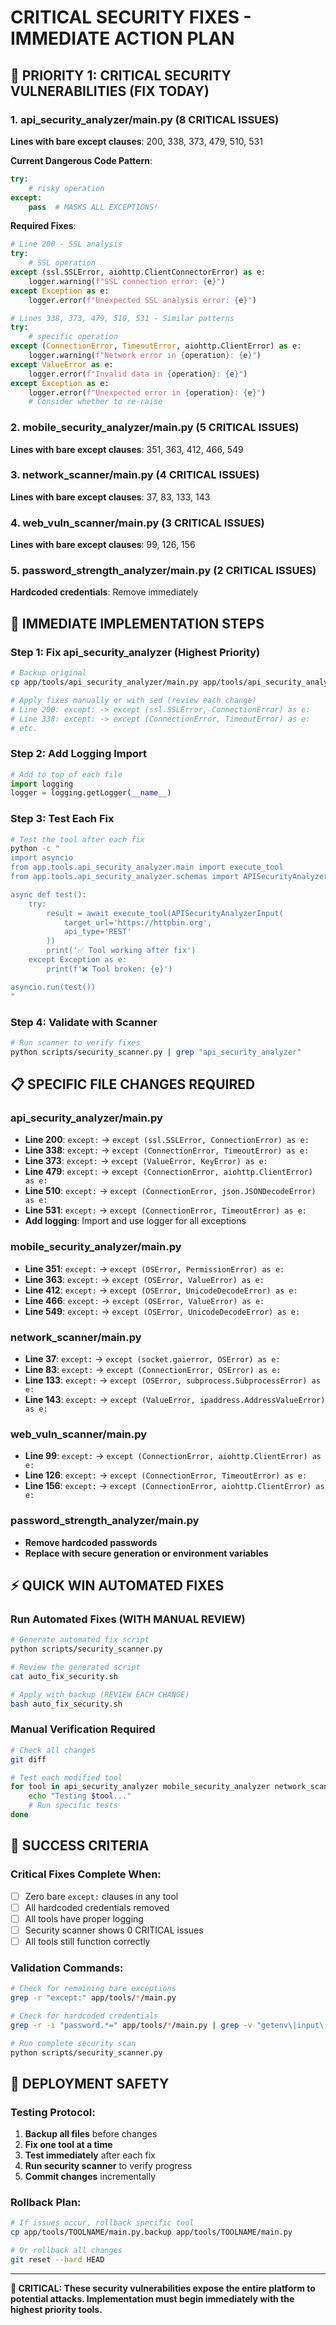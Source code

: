 # CRITICAL SECURITY FIXES - IMMEDIATE ACTION PLAN

## 🚨 PRIORITY 1: CRITICAL SECURITY VULNERABILITIES (FIX TODAY)

### 1. api_security_analyzer/main.py (8 CRITICAL ISSUES)
**Lines with bare except clauses**: 200, 338, 373, 479, 510, 531

**Current Dangerous Code Pattern**:
```python
try:
    # risky operation
except:
    pass  # MASKS ALL EXCEPTIONS!
```

**Required Fixes**:
```python
# Line 200 - SSL analysis
try:
    # SSL operation
except (ssl.SSLError, aiohttp.ClientConnectorError) as e:
    logger.warning(f"SSL connection error: {e}")
except Exception as e:
    logger.error(f"Unexpected SSL analysis error: {e}")

# Lines 338, 373, 479, 510, 531 - Similar patterns
try:
    # specific operation
except (ConnectionError, TimeoutError, aiohttp.ClientError) as e:
    logger.warning(f"Network error in {operation}: {e}")
except ValueError as e:
    logger.error(f"Invalid data in {operation}: {e}")
except Exception as e:
    logger.error(f"Unexpected error in {operation}: {e}")
    # Consider whether to re-raise
```

### 2. mobile_security_analyzer/main.py (5 CRITICAL ISSUES)
**Lines with bare except clauses**: 351, 363, 412, 466, 549

### 3. network_scanner/main.py (4 CRITICAL ISSUES)
**Lines with bare except clauses**: 37, 83, 133, 143

### 4. web_vuln_scanner/main.py (3 CRITICAL ISSUES)
**Lines with bare except clauses**: 99, 126, 156

### 5. password_strength_analyzer/main.py (2 CRITICAL ISSUES)
**Hardcoded credentials**: Remove immediately

## 🔧 IMMEDIATE IMPLEMENTATION STEPS

### Step 1: Fix api_security_analyzer (Highest Priority)
```bash
# Backup original
cp app/tools/api_security_analyzer/main.py app/tools/api_security_analyzer/main.py.backup

# Apply fixes manually or with sed (review each change)
# Line 200: except: -> except (ssl.SSLError, ConnectionError) as e:
# Line 338: except: -> except (ConnectionError, TimeoutError) as e:
# etc.
```

### Step 2: Add Logging Import
```python
# Add to top of each file
import logging
logger = logging.getLogger(__name__)
```

### Step 3: Test Each Fix
```bash
# Test the tool after each fix
python -c "
import asyncio
from app.tools.api_security_analyzer.main import execute_tool
from app.tools.api_security_analyzer.schemas import APISecurityAnalyzerInput

async def test():
    try:
        result = await execute_tool(APISecurityAnalyzerInput(
            target_url='https://httpbin.org',
            api_type='REST'
        ))
        print('✅ Tool working after fix')
    except Exception as e:
        print(f'❌ Tool broken: {e}')

asyncio.run(test())
"
```

### Step 4: Validate with Scanner
```bash
# Run scanner to verify fixes
python scripts/security_scanner.py | grep "api_security_analyzer"
```

## 📋 SPECIFIC FILE CHANGES REQUIRED

### api_security_analyzer/main.py
- **Line 200**: `except:` → `except (ssl.SSLError, ConnectionError) as e:`
- **Line 338**: `except:` → `except (ConnectionError, TimeoutError) as e:`
- **Line 373**: `except:` → `except (ValueError, KeyError) as e:`
- **Line 479**: `except:` → `except (ConnectionError, aiohttp.ClientError) as e:`
- **Line 510**: `except:` → `except (ConnectionError, json.JSONDecodeError) as e:`
- **Line 531**: `except:` → `except (ConnectionError, TimeoutError) as e:`
- **Add logging**: Import and use logger for all exceptions

### mobile_security_analyzer/main.py
- **Line 351**: `except:` → `except (OSError, PermissionError) as e:`
- **Line 363**: `except:` → `except (OSError, ValueError) as e:`
- **Line 412**: `except:` → `except (OSError, UnicodeDecodeError) as e:`
- **Line 466**: `except:` → `except (OSError, ValueError) as e:`
- **Line 549**: `except:` → `except (OSError, UnicodeDecodeError) as e:`

### network_scanner/main.py
- **Line 37**: `except:` → `except (socket.gaierror, OSError) as e:`
- **Line 83**: `except:` → `except (ConnectionError, OSError) as e:`
- **Line 133**: `except:` → `except (OSError, subprocess.SubprocessError) as e:`
- **Line 143**: `except:` → `except (ValueError, ipaddress.AddressValueError) as e:`

### web_vuln_scanner/main.py
- **Line 99**: `except:` → `except (ConnectionError, aiohttp.ClientError) as e:`
- **Line 126**: `except:` → `except (ConnectionError, TimeoutError) as e:`
- **Line 156**: `except:` → `except (ConnectionError, aiohttp.ClientError) as e:`

### password_strength_analyzer/main.py
- **Remove hardcoded passwords**
- **Replace with secure generation or environment variables**

## ⚡ QUICK WIN AUTOMATED FIXES

### Run Automated Fixes (WITH MANUAL REVIEW)
```bash
# Generate automated fix script
python scripts/security_scanner.py

# Review the generated script
cat auto_fix_security.sh

# Apply with backup (REVIEW EACH CHANGE)
bash auto_fix_security.sh
```

### Manual Verification Required
```bash
# Check all changes
git diff

# Test each modified tool
for tool in api_security_analyzer mobile_security_analyzer network_scanner web_vuln_scanner; do
    echo "Testing $tool..."
    # Run specific tests
done
```

## 🎯 SUCCESS CRITERIA

### Critical Fixes Complete When:
- [ ] Zero bare `except:` clauses in any tool
- [ ] All hardcoded credentials removed
- [ ] All tools have proper logging
- [ ] Security scanner shows 0 CRITICAL issues
- [ ] All tools still function correctly

### Validation Commands:
```bash
# Check for remaining bare exceptions
grep -r "except:" app/tools/*/main.py

# Check for hardcoded credentials
grep -r -i "password.*=" app/tools/*/main.py | grep -v "getenv\|input\|generate"

# Run complete security scan
python scripts/security_scanner.py
```

## 🚀 DEPLOYMENT SAFETY

### Testing Protocol:
1. **Backup all files** before changes
2. **Fix one tool at a time**
3. **Test immediately** after each fix
4. **Run security scanner** to verify progress
5. **Commit changes** incrementally

### Rollback Plan:
```bash
# If issues occur, rollback specific tool
cp app/tools/TOOLNAME/main.py.backup app/tools/TOOLNAME/main.py

# Or rollback all changes
git reset --hard HEAD
```

---

**🚨 CRITICAL: These security vulnerabilities expose the entire platform to potential attacks. Implementation must begin immediately with the highest priority tools.**
